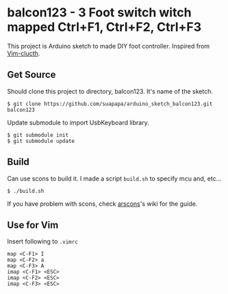 # balcon123 - 3 Foot switch witch mapped Ctrl+F1, Ctrl+F2, Ctrl+F3

This project is Arduino sketch to made DIY foot controller.
Inspired from [Vim-clucth](https://github.com/alevchuk/vim-clutch).

## Get Source

Should clone this project to directory, balcon123. It's name of the sketch.

    $ git clone https://github.com/suapapa/arduino_sketch_balcon123.git balcon123

Update submodule to import UsbKeyboard library.

    $ git submodule init
    $ git submodule update


## Build

Can use scons to build it.
I made a script `build.sh` to specify mcu and, etc...

    $ ./build.sh

If you have problem with scons,
check [arscons](https://github.com/suapapa/arscons.git)'s wiki
for the guide.


## Use for Vim

Insert following to `.vimrc`

    map <C-F1> I
    map <C-F2> a
    map <C-F3> A
    imap <C-F1> <ESC>
    imap <C-F2> <ESC>
    imap <C-F3> <ESC>

